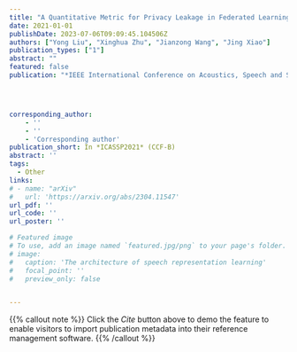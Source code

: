 ```yaml
---
title: "A Quantitative Metric for Privacy Leakage in Federated Learning"
date: 2021-01-01
publishDate: 2023-07-06T09:09:45.104506Z
authors: ["Yong Liu", "Xinghua Zhu", "Jianzong Wang", "Jing Xiao"]
publication_types: ["1"]
abstract: ""
featured: false
publication: "*IEEE International Conference on Acoustics, Speech and Signal Processing*"




corresponding_author:
    - ''
    - ''
    - 'Corresponding author'
publication_short: In *ICASSP2021* (CCF-B)
abstract: ''
tags:
  - Other
links:
# - name: "arXiv"
#   url: 'https://arxiv.org/abs/2304.11547'
url_pdf: ''
url_code: ''
url_poster: ''

# Featured image
# To use, add an image named `featured.jpg/png` to your page's folder.
# image:
#   caption: 'The architecture of speech representation learning'
#   focal_point: ''
#   preview_only: false


---
```


{{% callout note %}}
Click the _Cite_ button above to demo the feature to enable visitors to import publication metadata into their reference management software.
{{% /callout %}}



